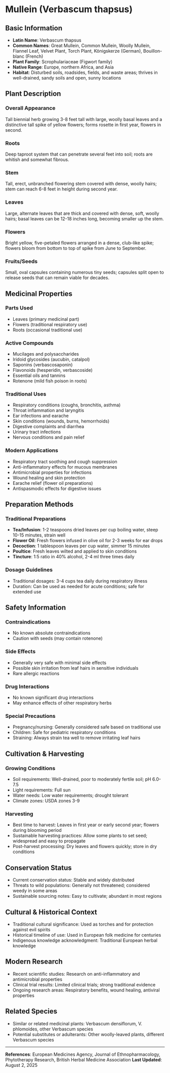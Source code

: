 # Mullein (Verbascum thapsus)

## Basic Information
- **Latin Name**: Verbascum thapsus
- **Common Names**: Great Mullein, Common Mullein, Woolly Mullein, Flannel Leaf, Velvet Plant, Torch Plant, Königskerze (German), Bouillon-blanc (French)
- **Plant Family**: Scrophulariaceae (Figwort family)
- **Native Range**: Europe, northern Africa, and Asia
- **Habitat**: Disturbed soils, roadsides, fields, and waste areas; thrives in well-drained, sandy soils and open, sunny locations

## Plant Description

### Overall Appearance
Tall biennial herb growing 3-8 feet tall with large, woolly basal leaves and a distinctive tall spike of yellow flowers; forms rosette in first year, flowers in second.

### Roots
Deep taproot system that can penetrate several feet into soil; roots are whitish and somewhat fibrous.

### Stem
Tall, erect, unbranched flowering stem covered with dense, woolly hairs; stem can reach 6-8 feet in height during second year.

### Leaves
Large, alternate leaves that are thick and covered with dense, soft, woolly hairs; basal leaves can be 12-18 inches long, becoming smaller up the stem.

### Flowers
Bright yellow, five-petaled flowers arranged in a dense, club-like spike; flowers bloom from bottom to top of spike from June to September.

### Fruits/Seeds
Small, oval capsules containing numerous tiny seeds; capsules split open to release seeds that can remain viable for decades.

## Medicinal Properties

### Parts Used
- Leaves (primary medicinal part)
- Flowers (traditional respiratory use)
- Roots (occasional traditional use)

### Active Compounds
- Mucilages and polysaccharides
- Iridoid glycosides (aucubin, catalpol)
- Saponins (verbascosaponin)
- Flavonoids (hesperidin, verbascoside)
- Essential oils and tannins
- Rotenone (mild fish poison in roots)

### Traditional Uses
- Respiratory conditions (coughs, bronchitis, asthma)
- Throat inflammation and laryngitis
- Ear infections and earache
- Skin conditions (wounds, burns, hemorrhoids)
- Digestive complaints and diarrhea
- Urinary tract infections
- Nervous conditions and pain relief

### Modern Applications
- Respiratory tract soothing and cough suppression
- Anti-inflammatory effects for mucous membranes
- Antimicrobial properties for infections
- Wound healing and skin protection
- Earache relief (flower oil preparations)
- Antispasmodic effects for digestive issues

## Preparation Methods

### Traditional Preparations
- **Tea/Infusion**: 1-2 teaspoons dried leaves per cup boiling water, steep 10-15 minutes, strain well
- **Flower Oil**: Fresh flowers infused in olive oil for 2-3 weeks for ear drops
- **Decoction**: 1 tablespoon leaves per cup water, simmer 15 minutes
- **Poultice**: Fresh leaves wilted and applied to skin conditions
- **Tincture**: 1:5 ratio in 40% alcohol, 2-4 ml three times daily

### Dosage Guidelines
- Traditional dosages: 3-4 cups tea daily during respiratory illness
- Duration: Can be used as needed for acute conditions; safe for extended use

## Safety Information

### Contraindications
- No known absolute contraindications
- Caution with seeds (may contain rotenone)

### Side Effects
- Generally very safe with minimal side effects
- Possible skin irritation from leaf hairs in sensitive individuals
- Rare allergic reactions

### Drug Interactions
- No known significant drug interactions
- May enhance effects of other respiratory herbs

### Special Precautions
- Pregnancy/nursing: Generally considered safe based on traditional use
- Children: Safe for pediatric respiratory conditions
- Straining: Always strain tea well to remove irritating leaf hairs

## Cultivation & Harvesting

### Growing Conditions
- Soil requirements: Well-drained, poor to moderately fertile soil; pH 6.0-7.5
- Light requirements: Full sun
- Water needs: Low water requirements; drought tolerant
- Climate zones: USDA zones 3-9

### Harvesting
- Best time to harvest: Leaves in first year or early second year; flowers during blooming period
- Sustainable harvesting practices: Allow some plants to set seed; widespread and easy to propagate
- Post-harvest processing: Dry leaves and flowers quickly; store in dry conditions

## Conservation Status
- Current conservation status: Stable and widely distributed
- Threats to wild populations: Generally not threatened; considered weedy in some areas
- Sustainable sourcing notes: Easy to cultivate; abundant in most regions

## Cultural & Historical Context
- Traditional cultural significance: Used as torches and for protection against evil spirits
- Historical timeline of use: Used in European folk medicine for centuries
- Indigenous knowledge acknowledgment: Traditional European herbal knowledge

## Modern Research
- Recent scientific studies: Research on anti-inflammatory and antimicrobial properties
- Clinical trial results: Limited clinical trials; strong traditional evidence
- Ongoing research areas: Respiratory benefits, wound healing, antiviral properties

## Related Species
- Similar or related medicinal plants: Verbascum densiflorum, V. phlomoides, other Verbascum species
- Potential substitutes or adulterants: Other woolly-leaved plants, different Verbascum species

---

**References**: European Medicines Agency, Journal of Ethnopharmacology, Phytotherapy Research, British Herbal Medicine Association
**Last Updated**: August 2, 2025